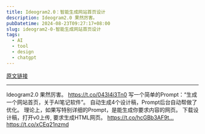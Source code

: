 ```yaml
---
title: Ideogram2.0：智能生成网站首页设计
description: Ideogram2.0 果然厉害。 
pubDatetime: 2024-08-23T09:27:17+08:00
slug: ideogram2-0-智能生成网站首页设计
tags: 
  - AI
  - tool
  - design
  - chatgpt
---
```


[原文链接](https://x.com/vista8/status/1826548314608640062?s=12&t=D3VZWD30-f7ylSHW3OdYgQ)

---

Ideogram2.0 果然厉害。 https://t.co/043I4i3Tn0 写一个简单的Prompt：“生成一个网站首页，关于AI笔记软件”。 自动生成4个设计稿，Prompt后台自动帮做了优化。 理论上，如果写特别详细的Prompt，是能生成你要求内容的网页。 下载设计稿，打开v0上传, 要求生成HTML网页。 https://t.co/hcGBb3AF9t… https://t.co/xCEq21nzmd
